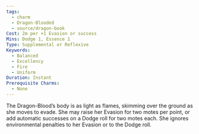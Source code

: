 ```yaml
---
tags:
  - charm
  - Dragon-Blooded
  - source/dragon-book
Cost: 2m per +1 Evasion or success
Mins: Dodge 1, Essence 1
Type: Supplemental or Reflexive
Keywords:
  - Balanced
  - Excellency
  - Fire
  - Uniform
Duration: Instant
Prerequisite Charms:
  - None
---
```

The Dragon-Blood’s body is as light as flames, skimming over the ground as she moves to evade. She may raise her Evasion for two motes per point, or add automatic successes on a Dodge roll for two motes each. She ignores environmental penalties to her Evasion or to the Dodge roll.